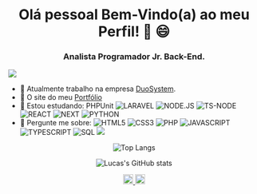 <h1 align="center">Olá pessoal Bem-Vindo(a) ao meu Perfil! 👋 😄</h1>
<h3 align="center">Analista Programador Jr. Back-End.</h3>

![](https://komarev.com/ghpvc/?username=lucas-vinicius27&style=plastic&color=363f5f)

- 🔭 Atualmente trabalho na empresa [DuoSystem](https://www.duosystem.com.br/en/).
- 🌱 O site do meu [Portfólio](https://lucassantos.app)
- 🌱 Estou estudando: PHPUnit
![LARAVEL](https://img.shields.io/twitter/url?color=%23FF2D20&label=LARAVEL&logo=LARAVEL&logoColor=%23FF2D20&style=plastic&url=https%3A%2F%2Fcdn.jsdelivr.net%2Fnpm%2Fsimple-icons%404.14.0%2Ficons%2Flaravel.svg)
![NODE.JS](https://img.shields.io/twitter/url?color=%23339933&label=NODE.JS&logo=NODE.JS&logoColor=%23339933&style=plastic&url=https%3A%2F%2Fcdn.jsdelivr.net%2Fnpm%2Fsimple-icons%404.14.0%2Ficons%2Fnode-dot-js.svg)
![TS-NODE](https://img.shields.io/twitter/url?color=%233178C6&label=TS%20NODE&logo=TS%20NODE&logoColor=%233178C6&style=plastic&url=https%3A%2F%2Fcdn.jsdelivr.net%2Fnpm%2Fsimple-icons%404.14.0%2Ficons%2Fts-node.svg)
![REACT](https://img.shields.io/twitter/url?color=%2361DAFB&label=REACT&logo=REACT&logoColor=%2361DAFB&style=plastic&url=https%3A%2F%2Fcdn.jsdelivr.net%2Fnpm%2Fsimple-icons%404.14.0%2Ficons%2Freact.svg)
![NEXT](https://img.shields.io/twitter/url?color=%23000000&label=NEXT&logo=NEXT.JS&logoColor=%23000000&style=plastic&url=https%3A%2F%2Fcdn.jsdelivr.net%2Fnpm%2Fsimple-icons%404.14.0%2Ficons%2Fnext-dot-js.svg)
![PYTHON](https://img.shields.io/twitter/url?color=3776AB&label=PYTHON&logo=PYTHON&logoColor=3776AB&style=plastic&url=https%3A%2F%2Fcdn.jsdelivr.net%2Fnpm%2Fsimple-icons%404.14.0%2Ficons%2Freact.svg)
- 💬 Pergunte me sobre:
![HTML5](https://img.shields.io/twitter/url?color=%23E34F26&label=HTML5&style=plastic&logo=html5&logoColor=%23E34F26&url=https%3A%2F%2Fcdn.jsdelivr.net%2Fnpm%2Fsimple-icons%404.14.0%2Ficons%2Fhtml5.svg)
![CSS3](https://img.shields.io/twitter/url?color=%231572B6&label=CSS3&logo=CSS3&logoColor=%231572B6&style=plastic&url=https%3A%2F%2Fcdn.jsdelivr.net%2Fnpm%2Fsimple-icons%404.14.0%2Ficons%2Fcss3.svg)
![PHP](https://img.shields.io/twitter/url?color=%23777BB4&label=PHP&logo=PHP&logoColor=%23777BB4&style=plastic&url=https%3A%2F%2Fcdn.jsdelivr.net%2Fnpm%2Fsimple-icons%404.14.0%2Ficons%2Fphp.svg)
![JAVASCRIPT](https://img.shields.io/twitter/url?color=%23F7DF1E&label=JAVASCRIPT&logo=JAVASCRIPT&logoColor=%23F7DF1E&style=plastic&url=https%3A%2F%2Fcdn.jsdelivr.net%2Fnpm%2Fsimple-icons%404.14.0%2Ficons%2Fjavascript.svg)
![TYPESCRIPT](https://img.shields.io/twitter/url?color=%233178C6&label=TYPESCRIPT&logo=TYPESCRIPT&logoColor=%233178C6&style=plastic&url=https%3A%2F%2Fcdn.jsdelivr.net%2Fnpm%2Fsimple-icons%404.14.0%2Ficons%2Ftypescript.svg)
![SQL](https://img.shields.io/twitter/url?color=%23CC2927&label=SQL&logo=MICROSOFT%20SQL%20SERVER&logoColor=%23CC2927&style=plastic&url=https%3A%2F%2Fcdn.jsdelivr.net%2Fnpm%2Fsimple-icons%404.14.0%2Ficons%2Fmicrosoftsqlserver.svg)
![](https://hit.yhype.me/github/profile?user_id=66655145)
<p align="center">
  <img src="https://github-readme-stats.vercel.app/api/top-langs/?username=lucas-vinicius27&layout=compact&theme=tokyonight&langs_count=10" alt="Top Langs">
</p>
<p align="center">
  <img src="https://github-readme-stats.vercel.app/api?username=lucas-vinicius27&count_private=true&show_icons=true&theme=tokyonight" alt="Lucas's GitHub stats">
</p>
<p align="center">
  <a href="https://www.linkedin.com/in/lucas-vinicius-ferreira-dos-santos-247863186/" target="_blank">
    <img src="https://cdn.jsdelivr.net/npm/simple-icons@4.14.0/icons/linkedin.svg" alt="lucasvinicius" height="20" width="20"/>
  </a>
  <a href="https://www.instagram.com/lucas_vinicius277/" target="_blank">
    <img src="https://cdn.jsdelivr.net/npm/simple-icons@4.14.0/icons/instagram.svg" alt="lucasvinicius" height="20" width="20"/>
  </a>
</p>
<!--
### Hi there 👋
Github stats theme tokyonight, radical, dracula
**Lucas-Vinicius27/lucas-vinicius27** is a ✨ _special_ ✨ repository because its `README.md` (this file) appears on your GitHub profile.

Here are some ideas to get you started:

- 🔭 I’m currently working on ...
- 🌱 I’m currently learning ...
- 👯 I’m looking to collaborate on ...
- 🤔 I’m looking for help with ...
- 💬 Ask me about ...
- 📫 How to reach me: ...
- 😄 Pronouns: ...
- ⚡ Fun fact: ...
-->
